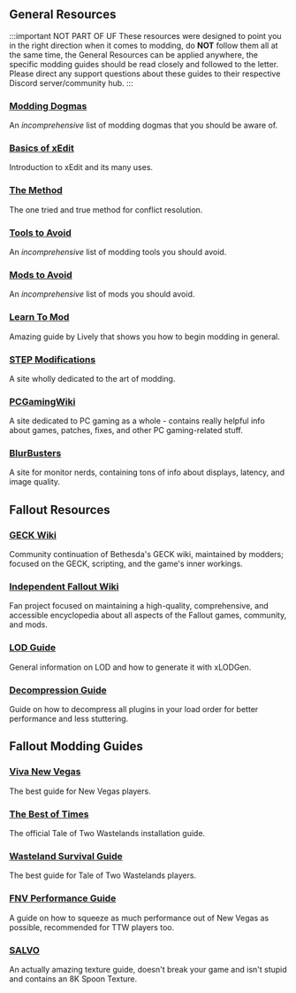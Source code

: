 ## General Resources

:::important NOT PART OF UF
These resources were designed to point you in the right direction when it comes to modding, do **NOT** follow them all at the same time, the General Resources can be applied anywhere, the specific modding guides should be read closely and followed to the letter. Please direct any support questions about these guides to their respective Discord server/community hub.
:::

### [Modding Dogmas](https://moddinglinked.com/dogmas.html)

An *incomprehensive* list of modding dogmas that you should be aware of.

### [Basics of xEdit](https://moddinglinked.com/xedit.html)

Introduction to xEdit and its many uses.

### [The Method](https://moddinglinked.com/themethod.html)

The one tried and true method for conflict resolution.

### [Tools to Avoid](https://vivanewvegas.moddinglinked.com/avoid-tools.html)

An *incomprehensive* list of modding tools you should avoid.

### [Mods to Avoid](https://vivanewvegas.moddinglinked.com/avoid-mods.html)

An *incomprehensive* list of mods you should avoid.

### [Learn To Mod](https://github.com/LivelyDismay/Learn-To-Mod/wiki)

Amazing guide by Lively that shows you how to begin modding in general.

### [STEP Modifications](https://stepmodifications.org/)

A site wholly dedicated to the art of modding.

### [PCGamingWiki](https://www.pcgamingwiki.com/wiki/Home)

A site dedicated to PC gaming as a whole - contains really helpful info about games, patches, fixes, and other PC gaming-related stuff.

### [BlurBusters](https://blurbusters.com/)

A site for monitor nerds, containing tons of info about displays, latency, and image quality.

## Fallout Resources

### [GECK Wiki](https://geckwiki.com/index.php/Main_Page)

Community continuation of Bethesda's GECK wiki, maintained by modders; focused on the GECK, scripting, and the game's inner workings.

### [Independent Fallout Wiki](https://fallout.wiki/wiki/Fallout_Wiki)

Fan project focused on maintaining a high-quality, comprehensive, and accessible encyclopedia about all aspects of the Fallout games, community, and mods.

### [LOD Guide](https://vivanewvegas.moddinglinked.com/lod.html)

General information on LOD and how to generate it with xLODGen.

### [Decompression Guide](https://vivanewvegas.moddinglinked.com/decompress.html)

Guide on how to decompress all plugins in your load order for better performance and less stuttering.

## Fallout Modding Guides

### [Viva New Vegas](https://vivanewvegas.moddinglinked.com)

The best guide for New Vegas players.

### [The Best of Times](https://thebestoftimes.moddinglinked.com)

The official Tale of Two Wastelands installation guide.

### [Wasteland Survival Guide](https://wastelandsurvival.guide)

The best guide for Tale of Two Wastelands players.

### [FNV Performance Guide](https://performance.moddinglinked.com/falloutnv.html)

A guide on how to squeeze as much performance out of New Vegas as possible, recommended for TTW players too.

### [SALVO](https://salamand3r.fail/salvo)

An actually amazing texture guide, doesn't break your game and isn't stupid and contains an 8K Spoon Texture.
